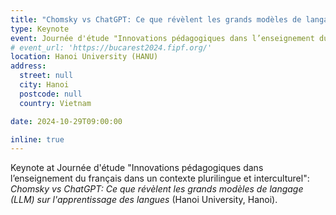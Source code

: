 ```yaml
---
title: "Chomsky vs ChatGPT: Ce que révèlent les grands modèles de langage (LLM) sur l'apprentissage des langues"
type: Keynote
event: Journée d'étude "Innovations pédagogiques dans l’enseignement du français dans un contexte plurilingue et interculturel"
# event_url: 'https://bucarest2024.fipf.org/'
location: Hanoi University (HANU)
address:
  street: null
  city: Hanoi
  postcode: null
  country: Vietnam

date: 2024-10-29T09:00:00

inline: true
---
```


Keynote at Journée d'étude "Innovations pédagogiques dans l’enseignement du français dans un contexte plurilingue et interculturel": _Chomsky vs ChatGPT: Ce que révèlent les grands modèles de langage (LLM) sur l'apprentissage des langues_ (Hanoi University, Hanoi).